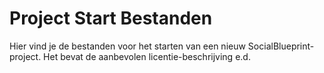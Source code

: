 # Project Start Bestanden

Hier vind je de bestanden voor het starten van een nieuw SocialBlueprint-project. 
Het bevat de aanbevolen licentie-beschrijving e.d.